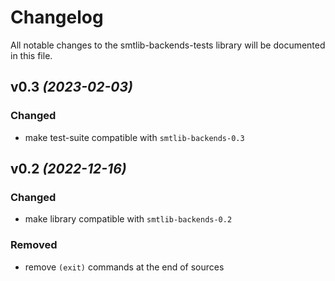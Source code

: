 # Changelog

All notable changes to the smtlib-backends-tests library will be documented in
this file.

## v0.3 _(2023-02-03)_

### Changed
- make test-suite compatible with `smtlib-backends-0.3`

## v0.2 _(2022-12-16)_

### Changed
- make library compatible with `smtlib-backends-0.2`

### Removed
- remove `(exit)` commands at the end of sources
